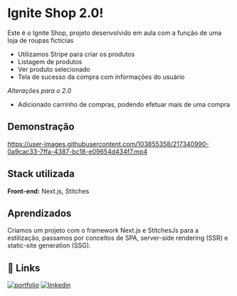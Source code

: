 # Ignite Shop 2.0!

Este é o Ignite Shop, projeto desenvolvido em aula com a função de uma loja de roupas fictícias

- Utilizamos Stripe para criar os produtos
- Listagem de produtos 
- Ver produto selecionado
- Tela de sucesso da compra com informações do usuário

*Alterações para o 2.0*

- Adicionado carrinho de compras, podendo efetuar mais de uma compra

## Demonstração

https://user-images.githubusercontent.com/103855358/217340990-0a9cac33-7ffa-4387-bc18-e09654d434f7.mp4

## Stack utilizada

**Front-end:** Next.js, Stitches

## Aprendizados

Criamos um projeto com o framework Next.js e StitchesJs para a estilização, passamos por conceitos de SPA, server-side rendering (SSR) e static-site generation (SSG).

## 🔗 Links

[![portfolio](https://img.shields.io/badge/my_portfolio-000?style=for-the-badge&logo=ko-fi&logoColor=white)](https://felipepeduardodev.netlify.app)
[![linkedin](https://img.shields.io/badge/linkedin-0A66C2?style=for-the-badge&logo=linkedin&logoColor=white)](https://www.linkedin.com/in/felipepereiraeduardo/)
